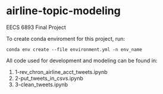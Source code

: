 # airline-topic-modeling
EECS 6893 Final Project

To create conda enviroment for this project, run:

```
conda env create --file environment.yml -n env_name
```

All code used for development and modeling can be found in:
1) 1-rev_chron_airline_acct_tweets.ipynb
2) 2-put_tweets_in_csvs.ipynb
3) 3-clean_tweets.ipynb


